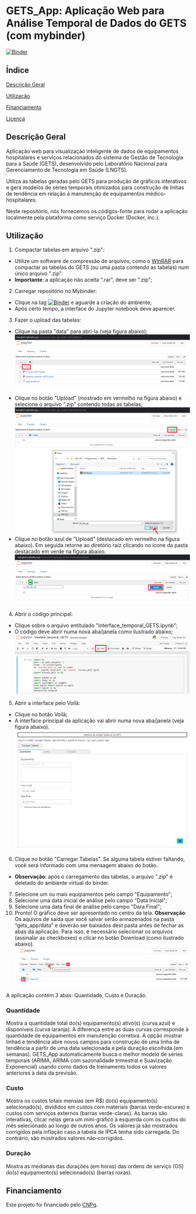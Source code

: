 # GETS_App: Aplicação Web para Análise Temporal de Dados do GETS (com mybinder)
[![Binder](https://mybinder.org/badge_logo.svg)](https://mybinder.org/v2/gh/zoccoler/GETS_App_binder/HEAD)

## Índice

[Descrição Geral](#geral)

[Utilização](#utilizacao)

[Financiamento](#financiamento)

[Licença](#licenca)

## Descrição Geral

Aplicação web para visualização inteligente de dados de equipamentos hospitalares e serviços relacionados do sistema de Gestão de Tecnologia para a Saúde (GETS), desenvolvido pelo Laboratório Nacional para Gerenciamento de Tecnologia em Saúde (LNGTS).

Utiliza as tabelas geradas pelo GETS para produção de gráficos interativos e gera modelos de séries temporais otimizados para construção de linhas de tendência em relação à manutenção de equipamentos médico-hospitalares.

Neste repositório, nós fornecemos os códigos-fonte para rodar a aplicação localmente pela plataforma como serviço Docker (Docker, Inc.).

## Utilização

1. Compactar tabelas em arquivo ".zip":
  - Utilize um software de compressão de arquivos, como o [WinRAR](https://www.win-rar.com/) para compactar as tabelas do GETS (ou uma pasta contendo as tabelas) num único arquivo ".zip".
  - **Importante**: a aplicação não aceita ".rar", deve ser ".zip";
2. Carregar repositório no Mybinder:
  - Clique na tag [![Binder](https://mybinder.org/badge_logo.svg)](https://mybinder.org/v2/gh/zoccoler/GETS_App_binder/HEAD) e aguarde a criação do ambiente;
  - Após certo tempo, a interface do Jupyter notebook deve aparecer.
3. Fazer o upload das tabelas:
  - Clique na pasta "data" para abrí-la (veja figura abaixo);
![load1](/figuras/load1.png)
  - Clique no botão "Upload" (mostrado em vermelho na figura abaixo) e selecione o arquivo ".zip" contendo todas as tabelas;
![load2](/figuras/load2.png)
  - Clique no botão azul de "Upload" (destacado em vermelho na figura abaixo). Em seguida retorne ao diretório raíz clicando no ícone da pasta destacado em verde na figura abaixo.
![load3](/figuras/load3.png)
4. Abrir o código principal:
  - Clique sobre o arquivo entitulado "Interface_temporal_GETS.ipynb";
  - O código deve abrir numa nova aba/janela como ilustrado abaixo;
![voila1](/figuras/voila1.png)
5. Abrir a interface pelo Voilà:
  - Clique no botão Voilà;
  - A interface principal da aplicação vai abrir numa nova aba/janela (veja figura abaixo).
![interface1](/figuras/interface1.png)
6. Clique no botão "Carregar Tabelas". Se alguma tabela estiver faltando, você será informado com uma mensagem abaixo do botão.
  - **Observação**: após o carregamento das tabelas, o arquivo ".zip" é deletado do ambiente virtual do binder.
7. Selecione um ou mais equipamentos pelo campo "Equipamento";
8. Selecione uma data inicial de análise pelo campo "Data Inicial";
9. Selecione uma data final de análise pelo campo "Dara Final";
10. Pronto! O gráfico deve ser apresentado no centro da tela.
**Observação**:  Os aquivos de saída que você salvar serão armazenados na pasta “gets_app/data” e deverão ser baixados dest pasta antes de fechar as abas da aplicação. Para isso, é necessário selecionar os arquivos (assinalar as checkboxes) e clicar no botão Download (como ilustrado abaixo).
![save_binder](/figuras/save_binder.png)

A aplicação contém 3 abas: Quantidade, Custo e Duração.

### Quantidade

Mostra a quantidade total do(s) equipamento(s) ativo(s) (curva azul) e disponíveis (curva laranja). A diferença entre as duas curvas corresponde à quantidade de equipamentos em manutenção corretiva.
A opção mostrar linhad e tendência abre novos campos para construção de uma linha de tendência a partir de uma data selecionada e pela duração escolhida (em semanas).
GETS_App automaticamente busca o melhor modelo de séries temporais (ARIMA, ARIMA com sazonalidade trimestral e Suavização Exponencial) usando como dados de treinamento todos os valores anteriores à data da previsão.

### Custo

Mostra os custos totais mensias (em R$) do(s) equipamento(s) selecionado(s), divididos em custos com materiais (barras verde-escuras) e custos com serviços externos (barras verde-claras).
As barras são interativas, clicar nelas gera um mini-gráfico à esquerda com os custos do mês selecionado ao longo de outros anos.
Os valores já são mostrados corrigidos pela inflação caso a tabela de IPCA tenha sido carregada. Do contrário, são mostrados valores não-corrigidos.

### Duração

Mostra as medianas das durações (em horas) das ordens de serviço (OS) do(s) equipamento(s) selecionado(s) (barras roxas).

## Financiamento

Este projeto foi financiado pelo [CNPq](http://www.cnpq.br/).
